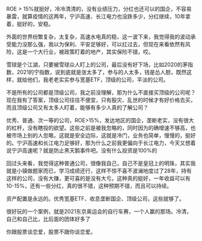 ROE > 15%就挺好，冷冷清清的，没有业绩压力，分红也还可以的国企，不容易暴雷，就算疫情的这两年，宁沪高速、长江电力也没跌多少，分红继续，10年拿着，挺好的，安稳。

外面的世界纷繁复杂，太复杂，高速水电真的稳，这一波下来，我觉得我的波动承受能力没那么强，我以为保利、平安足够好，可以扛过去，但现在来看依然有风险，这是一个大行业，被政策盯着的地产，其实保险不错，哎。

雪球是个江湖，只要被雪球众人盯上的公司，最后没有好下场，比如2020的茅指数，2021的宁指数，说到底就是涨太多了，参与的人太多，钱是怂人胆，既然这样，就给他们，我老老实实参与宽基ETF，顶级的公司，平淡的公司。

不是所有的公司都是顶级公司，我之前没理解，那为什么不直接买顶级的公司呢？现在我有了答案，顶级公司往往不便宜，只有股灾、乱世的时候才有好价格去买，而且顶级公司又有太多人盯着，能够有多少人真的了解公司？

优秀、普通、次一等的公司，ROE>15%，发达地区的国企，垄断老实，没有很大的杠杆，没有瞎投的欲望。这些之前是被我忽略的，同时因为的确增速不够高，也被市场上别的人忽略，这就是安全边际，这就是冷门，业务也简单，慢慢的，挺好的。宁沪高速和长江电力足够好，那为什么之前我更偏向于长江电力，今天又想着说宁沪高速呢？就是防止黑天鹅事件吧。没有什么投资是100%的

回过头来看，我觉得这种普通公司，很像我自己，自己不是皇冠上的明珠，其实我就是小镇做题家而已，学习成绩还行，这样不惊不喜不波澜地度过了28年，持有这样的公司，没有大赚，更可喜的是没有大亏。这种真的挺好，一年收益可以有10-15%，还有一些分红，真的很不错，这种预期不错，而且可以持续。

资产配置是永远的。优秀宽基ETF、收息垄断国企、顶级公司，这些就够了。


很好玩的一个案例，就是2021东京奥运会的自行车赛，一个人赢的那场。冷清，自己和自己比，比后面的团体好多了


你跟股票谈恋爱，股票不跟你谈恋爱。
